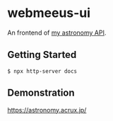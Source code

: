 # webmeeus-ui

An frontend of [my astronomy API](https://github.com/tamatsu/webmeeus).

## Getting Started
```
$ npx http-server docs
```

## Demonstration

https://astronomy.acrux.jp/
